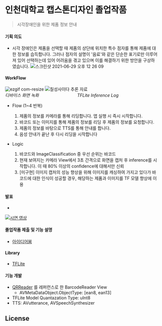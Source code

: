 # 인천대학교 캡스톤디자인 졸업작품<br>
> 시각장애인을 위한 제품 정보 안내<br>
#### 기획 의도
- 시각 장애인은 제품을 선택할 때 제품의 상단에 위치한 특수 점자를 통해 제품에 대한 정보를 습득합니다. 그러나 점자의 설명이 '음료'와 같은  단순한 표기로만 이루어져 있어 선택하는데 있어 어려움을 겪고 있으며 이를 해결하기 위한 방안을 구상하였습니다.
![스크린샷 2021-06-29 오후 12 26 09](https://user-images.githubusercontent.com/48645631/123732792-693a6380-d8d5-11eb-9980-a0a042ad8112.png)

#### WorkFlow
![ezgif com-resize](https://user-images.githubusercontent.com/48645631/123733751-12358e00-d8d7-11eb-8871-0719aabb4f45.gif) ![칠성사이다 추론 자료](https://user-images.githubusercontent.com/48645631/123734611-9c322680-d8d8-11eb-8fe4-8ef998ba2beb.gif)
<br>_디바이스 화면 녹화_　　　　　　　　　_TFLite Inference Log_

- Flow (1~4 반복)
  1. 제품의 정보를 카메라를 통해 리딩합니다. 앱 실행 시 즉시 시작합니다.
  2. 바코드 또는 이미지를 통해 제품의 정보를 리딩 후 제품의 정보를 요청합니다.
  3. 제품의 정보를 바탕으로 TTS를 통해 안내를 합니다.
  4. 음성 안내가 끝난 후 다시 리딩을 시작합니다

- Logic
  1. 바코드와 ImageClassification 중 우선 순위는 바코드
  2. 현재 보여지는 카메라 View에서 3초 간격으로 화면을 캡처 후 inference를 시작합니다. 이 때 80% 이상의 confidence에 대해서만 신뢰
  3. [미구현] 이미지 캡처의 성능 향상을 위해 이미지를 캐싱하여 가지고 있다가 바코드에 대한 인식이 성공할 경우, 해당하는 제품과 이미지를 TF 모델 향상에 이용
 
#### 발표 
- 
[![시연 영상](http://img.youtube.com/vi/n_91SqxkM08/0.jpg)](https://youtu.be/n_91SqxkM08) 

#### 졸업작품 제출 및 기능 설명
- [아이디어붐](http://www.ideaboom.net/page/project_detail.php?seq=2128)

#### Library
- [TFLite](https://www.tensorflow.org/lite?hl=ko)

#### 기능 개발
- [QRReader](https://github.com/s1gnature/INU_Corona_QRReader) 를 레퍼런스로 한 BarcodeReader View 
  - AVMetaDataObject.ObjectType: [ean8, ean13]
- TFLite Model Quantazation Type: uInt8
- TTS: AVutterance, AVSpeechSynthesizer

License
----


